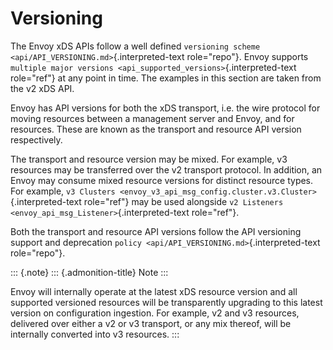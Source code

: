 Versioning
==========

The Envoy xDS APIs follow a well defined
`versioning scheme <api/API_VERSIONING.md>`{.interpreted-text
role="repo"}. Envoy supports
`multiple major versions <api_supported_versions>`{.interpreted-text
role="ref"} at any point in time. The examples in this section are taken
from the v2 xDS API.

Envoy has API versions for both the xDS transport, i.e. the wire
protocol for moving resources between a management server and Envoy, and
for resources. These are known as the transport and resource API version
respectively.

The transport and resource version may be mixed. For example, v3
resources may be transferred over the v2 transport protocol. In
addition, an Envoy may consume mixed resource versions for distinct
resource types. For example,
`v3 Clusters <envoy_v3_api_msg_config.cluster.v3.Cluster>`{.interpreted-text
role="ref"} may be used alongside
`v2 Listeners <envoy_api_msg_Listener>`{.interpreted-text role="ref"}.

Both the transport and resource API versions follow the API versioning
support and deprecation
`policy <api/API_VERSIONING.md>`{.interpreted-text role="repo"}.

::: {.note}
::: {.admonition-title}
Note
:::

Envoy will internally operate at the latest xDS resource version and all
supported versioned resources will be transparently upgrading to this
latest version on configuration ingestion. For example, v2 and v3
resources, delivered over either a v2 or v3 transport, or any mix
thereof, will be internally converted into v3 resources.
:::
